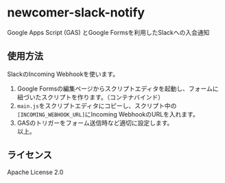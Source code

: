 # newcomer-slack-notify
Google Apps Script (GAS) とGoogle Formsを利用したSlackへの入会通知

## 使用方法
SlackのIncoming Webhookを使います。  
1. Google Formsの編集ページからスクリプトエディタを起動し、フォームに紐づいたスクリプトを作ります。（コンテナバインド）  
2. `main.js`をスクリプトエディタにコピーし、スクリプト中の`[INCOMING_WEBHOOK_URL]`にIncoming WebhookのURLを入れます。  
3. GASのトリガーをフォーム送信時など適切に設定します。  
以上。

## ライセンス
Apache License 2.0
